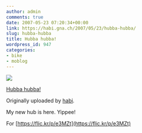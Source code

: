 ```yaml
---
author: admin
comments: true
date: 2007-05-23 07:20:34+00:00
link: https://habi.gna.ch/2007/05/23/hubba-hubba/
slug: hubba-hubba
title: Hubba hubba!
wordpress_id: 947
categories:
- bike
- moblog
---
```



[![](http://farm1.static.flickr.com/208/510539438_18d1c0e859_m.jpg)](http://www.flickr.com/photos/habi/510539438/)

[Hubba hubba!](http://www.flickr.com/photos/habi/510539438/)

Originally uploaded by [habi](http://www.flickr.com/people/habi/).

My new hub is here.
Yippee!

For [https://flic.kr/p/e3MZt](https://flic.kr/p/e3MZt)
